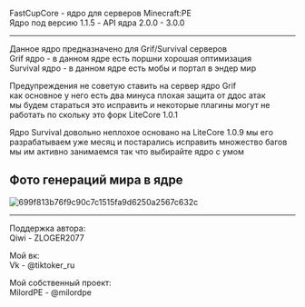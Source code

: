 FastCupCore - ядро для серверов Minecraft:PE                      
Ядро под версию 1.1.5 - API ядра 2.0.0 - 3.0.0                           

-------------

Данное ядро предназначено для Grif/Survival серверов                                        
Grif ядро - в данном ядре есть поршни хорошая оптимизация                                         
Survival ядро - в данном ядре есть мобы и портал в эндер мир          

Предупреждения не советую ставить на сервер ядро Grif                                                                
как основное у него есть два минуса плохая защита от ддос атак                                              
мы будем стараться это исправить и некоторые плагины могут не работать по скольку это форк LiteCore 1.0.1                             

Ядро Survival довольно неплохое основано на LiteCore 1.0.9
мы его разрабатываем уже месяц и постарались исправить множество
багов мы им активно занимаемся так что выбирайте ядро с умом

Фото генераций мира в ядре
-------------

![699f813b76f9c90c7c1515fa9d6250a2567c632c](https://user-images.githubusercontent.com/79506370/197186274-670128c3-5c60-4215-8ff4-eb26c72fd57b.jpeg)

-------------

Поддержка автора:                                                                                   
 Qiwi - ZLOGER2077                                                                                                                                   

Мой вк:                                                                                                     
 Vk - @tiktoker_ru
  
Мой собственный проект:                                           
 MilordPE - @milordpe                                              
 
